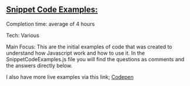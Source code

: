 ## [Snippet Code Examples:](https://codepen.io/kgrim/)

Completion time: average of 4 hours

Tech: Various

Main Focus:
This are the initial examples of code that was created to understand how Javascript work and how to use it.
In the SnippetCodeExamples.js file you will find the questions as comments and the answers directly below.

I also have more live examples via this link; [Codepen](https://codepen.io/kgrim/)
